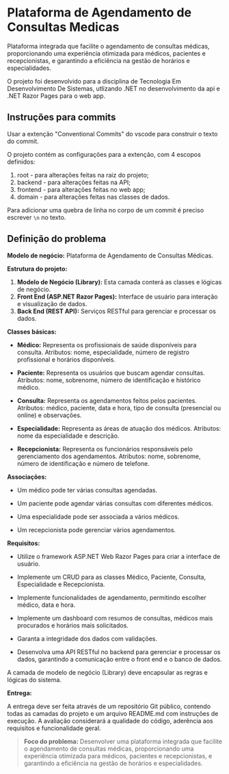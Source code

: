 # Plataforma de Agendamento de Consultas Medicas

Plataforma integrada que facilite o agendamento de consultas médicas, proporcionando uma experiência otimizada para médicos, pacientes e recepcionistas, e garantindo a eficiência na gestão de horários e especialidades.

O projeto foi desenvolvido para a disciplina de Tecnologia Em Desenvolvimento De Sistemas, utlizando .NET no desenvolvimento da api e .NET Razor Pages para o web app. 

## Instruções para commits

Usar a extenção "Conventional Commits" do vscode para construir o texto do commit.

O projeto contém as configurações para a extenção, com 4 escopos definidos:
1. root - para alterações feitas na raiz do projeto;
2. backend - para alterações feitas na API;
3. frontend - para alterações feitas no web app;
4. domain - para alterações feitas nas classes de dados.
   
Para adicionar uma quebra de linha no corpo de um commit é preciso escrever ```\n``` no texto.

## Definição do problema

**Modelo de negócio:** Plataforma de Agendamento de Consultas Médicas.

**Estrutura do projeto:**

1. **Modelo de Negócio (Library):** Esta camada conterá as classes e lógicas de negócio.
2. **Front End (ASP.NET Razor Pages):** Interface de usuário para interação e visualização de dados.
3. **Back End (REST API):** Serviços RESTful para gerenciar e processar os dados.
   
**Classes básicas:**

- **Médico:** Representa os profissionais de saúde disponíveis para consulta. Atributos: nome, especialidade, número de registro profissional e horários disponíveis.

- **Paciente:** Representa os usuários que buscam agendar consultas. Atributos: nome, sobrenome, número de identificação e histórico médico.

- **Consulta:** Representa os agendamentos feitos pelos pacientes. Atributos: médico, paciente, data e hora, tipo de consulta (presencial ou online) e observações.

- **Especialidade:** Representa as áreas de atuação dos médicos. Atributos: nome da especialidade e descrição.

- **Recepcionista:** Representa os funcionários responsáveis pelo gerenciamento dos agendamentos. Atributos: nome, sobrenome, número de identificação e número de telefone.

**Associações:**

- Um médico pode ter várias consultas agendadas.

- Um paciente pode agendar várias consultas com diferentes médicos.

- Uma especialidade pode ser associada a vários médicos.

- Um recepcionista pode gerenciar vários agendamentos.

**Requisitos:**

- Utilize o framework ASP.NET Web Razor Pages para criar a interface de usuário.

- Implemente um CRUD para as classes Médico, Paciente, Consulta, Especialidade e Recepcionista.

- Implemente funcionalidades de agendamento, permitindo escolher médico, data e hora.

- Implemente um dashboard com resumos de consultas, médicos mais procurados e horários mais solicitados.

- Garanta a integridade dos dados com validações.

- Desenvolva uma API RESTful no backend para gerenciar e processar os dados, garantindo a comunicação entre o front end e o banco de dados.

A camada de modelo de negócio (Library) deve encapsular as regras e lógicas do sistema.

**Entrega:**

A entrega deve ser feita através de um repositório Git público, contendo todas as camadas do projeto e um arquivo README.md com instruções de execução. A avaliação considerará a qualidade do código, aderência aos requisitos e funcionalidade geral.

> **Foco do problema:** Desenvolver uma plataforma integrada que facilite o agendamento de consultas médicas, proporcionando uma experiência otimizada para médicos, pacientes e recepcionistas, e garantindo a eficiência na gestão de horários e especialidades.